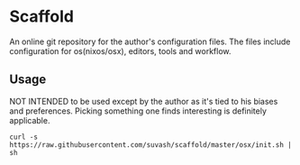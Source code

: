 # Scaffold

An online git repository for the author's configuration files.
The files include configuration for os(nixos/osx), editors, tools and workflow.

## Usage

NOT INTENDED to be used except by the author as it's tied to his biases and preferences.
Picking something one finds interesting is definitely applicable.

```
curl -s https://raw.githubusercontent.com/suvash/scaffold/master/osx/init.sh | sh
```

